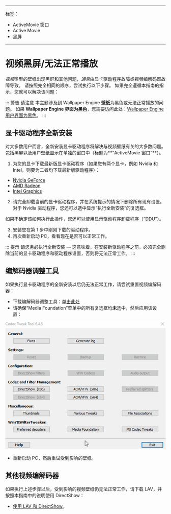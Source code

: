 - - -
标签：
  - ActiveMovie 窗口
  - Active Movie
  - 黑屏
- - -


# 视频黑屏/无法正常播放

*视频*类型的壁纸出现黑屏和其他问题，*通常*由显卡驱动程序故障或视频编解码器故障导致。 请按照完全相同的顺序，尝试执行以下步骤。 如果完全遵循本指南的指示，您就可以解决该问题：

::: 警告 请注意 本主题涉及到 Wallpaper Engine **壁纸**为黑色或无法正常播放的问题。 如果 **Wallpaper Engine 界面为黑色**，您需要访问此处：[Wallpaper Engine 用户界面为黑色](/interface/broken.html#wallpaper-engine-interface-is-black)。 :::

## 显卡驱动程序全新安装

对大多数用户而言，全新安装显卡驱动程序将解决与视频壁纸有关的大多数问题。 包括黑屏以及用户壁纸显示在单独的窗口中（标题为**“ActiveMovie 窗口”**）。

1. 为您的显卡下载最新版显卡驱动程序（如果您有两个显卡，例如 Nvidia 和 Intel，则要为二者均下载最新版驱动程序）：

* [Nvidia GeForce](https://www.nvidia.com/Download/index.aspx)
* [AMD Radeon](https://www.amd.com/support)
* [Intel Graphics](https://downloadcenter.intel.com/product/80939/Graphics-Drivers)

2. 请完全卸载当前的显卡驱动程序，并在系统提示的情况下删除所有现有设置。 对于 Nvidia 驱动程序，您还可以选中显示“执行全新安装”的复选框。

如果不确定该如何执行此操作，您还可以使用[显示驱动程序卸载程序（“DDU”）](https://www.guru3d.com/files-details/display-driver-uninstaller-download.html)。

3. 安装您在第 1 步中刚刚下载的驱动程序。
4. 再次重新启动 PC，看看现在是否可以正常工作。

::: 提示 请您务必执行全新安装 — 这意味着，在安装新驱动程序之前，必须完全删除当前的显卡驱动程序和驱动程序设置，否则将无法正常工作。 :::

## 编解码器调整工具

如果执行显卡驱动程序的全新安装以后仍无法正常工作，请尝试重置视频编解码器：

* 下载编解码器调整工具：[单击此处](https://www.codecguide.com/download_other.htm)
* 请确保“Media Foundation”菜单中的所有复选框均**未**选中，然后应用该设置：

![取消选中 Media Foundation 菜单中的所有选项。](./codectweak.gif)

* 重新启动 PC，然后重试受到影响的壁纸。

## 其他视频编解码器

如果执行上述步骤以后，受到影响的视频壁纸仍无法正常工作，请下载 LAV，并按照本指南中的说明使用 DirectShow：

* [使用 LAV 和 DirectShow](/videos/lav.html)。